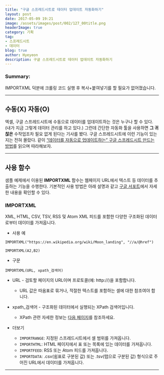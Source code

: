 ```yaml
---
title: "구글 스프레드시트로 데이터 업데이트 자동화하기"
layout: post
date: 2017-05-09 19:21
image: /assets/images/post/002/127_00title.png
headerImage: true
category: 기획
tag:
- 스프레드시트
- 데이터
blog: true
author: Hyeyeon
description: 구글 스프레드시트로 데이터 업데이트 자동화하기
---
```


### Summary:

IMPORTXML 덕분에 크롤링 코드 실행 후 복사+붙여넣기를 할 필요가 없어졌습니다.

---


## 수동(X) 자동(O)

엑셀, 구글 스프레드시트에 수동으로 데이터를 업데이트하는 것은 누구나 할 수 있다. (내가 지금 그렇게 데이터 관리를 하고 있다.) 그런데 간단한 자동화 툴을 사용하면 **그 귀찮은** 수작업조차 필요 없게 된다는 기사를 봤다. 구글 스프레드시트에 이런 기능이 있는 지는 전혀 몰랐다. 같이 [“데이터를 자동으로 업데이트하는” 구글 스프레드시트 만드는 방법](http://www.itworld.co.kr/news/104538)를 읽으며 따라해보자.

---

## 사용 함수

샘플 예제에서 이용된 **IMPORTXML** 함수는 웹페이지 URL에서 텍스트 등 데이터를 추출하는 기능을 수행한다. 기본적인 사용 방법은 아래 설명과 같고 [구글 서포트](https://support.google.com/docs/answer/3093342?hl=ko)에서 자세한 내용을 확인할 수 있다.

### IMPORTXML

XML, HTML, CSV, TSV, RSS 및 Atom XML 피드를 포함한 다양한 구조화된 데이터로부터 데이터를 가져옵니다.

* 사용 예

```
IMPORTXML("https://en.wikipedia.org/wiki/Moon_landing", "//a/@href")

IMPORTXML(A2,B2)
```

* 구문

```
IMPORTXML(URL, xpath_검색어)
```

* URL - 검토할 페이지의 URL이며 프로토콜(예: http://)을 포함합니다.
  * URL 값은 따옴표로 묶거나, 적절한 텍스트를 포함하는 셀에 대한 참조여야 합니다.
* xpath_검색어 - 구조화된 데이터에서 실행되는 XPath 검색어입니다.
  * XPath 관련 자세한 정보는 [다음 페이지](http://www.w3schools.com/xml/xpath_intro.asp)를 참조하세요.

* 더보기
  * `IMPORTRANGE`: 지정된 스프레드시트에서 셀 범위를 가져옵니다.
  * `IMPORTHTML`: HTML 페이지에서 표 또는 목록에 있는 데이터를 가져옵니다.
  * `IMPORTFEED`: RSS 또는 Atom 피드를 가져옵니다.
  * `IMPORTDATA`: .csv(쉼표로 구분된 값) 또는 .tsv(탭으로 구분된 값) 형식으로 주어진 URL에서 데이터를 가져옵니다.

---
